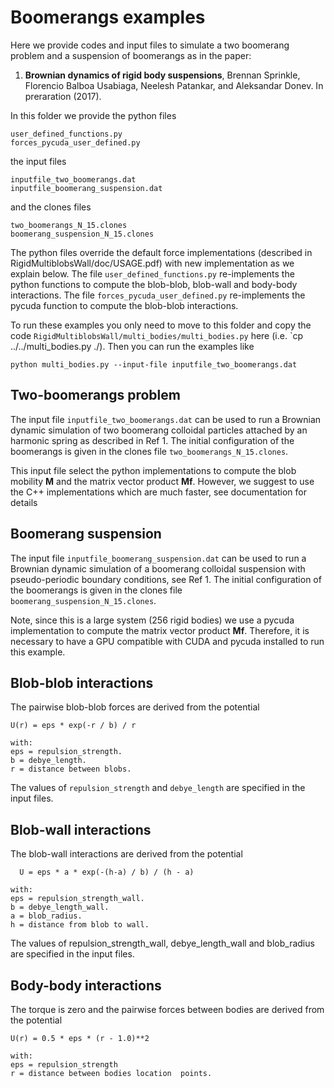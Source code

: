 # Boomerangs examples

Here we provide codes and input files to simulate a two boomerang
problem and a suspension of boomerangs as in the paper:

1. **Brownian dynamics of rigid body suspensions**, Brennan Sprinkle,
Florencio Balboa Usabiaga, Neelesh Patankar, and Aleksandar Donev. In
preraration (2017).

In this folder we provide the python files

```
user_defined_functions.py
forces_pycuda_user_defined.py
```

the input files

```
inputfile_two_boomerangs.dat
inputfile_boomerang_suspension.dat
```

and the clones files

```
two_boomerangs_N_15.clones
boomerang_suspension_N_15.clones
```

The python files override the default force implementations 
(described in RigidMultiblobsWall/doc/USAGE.pdf) with new implementation 
as we explain below.
The file `user_defined_functions.py` re-implements the python functions
to compute the blob-blob, blob-wall and body-body interactions.
The file `forces_pycuda_user_defined.py` re-implements the pycuda
function to compute the blob-blob interactions.

To run these examples you only need to move to this folder and 
copy the code `RigidMultiblobsWall/multi_bodies/multi_bodies.py`
here (i.e. `cp ../../multi_bodies.py ./). Then you can run the
examples like 

```
python multi_bodies.py --input-file inputfile_two_boomerangs.dat
```

## Two-boomerangs problem
The input file `inputfile_two_boomerangs.dat` can be used to run a Brownian dynamic simulation
of two boomerang colloidal particles attached by an harmonic spring as
described in Ref 1. The initial configuration of the boomerangs is
given in the clones file `two_boomerangs_N_15.clones`.

This input file select the python implementations to compute the blob
mobility **M** and the matrix vector product **Mf**. However, we
suggest to use the C++ implementations which are much faster, see
documentation for details

## Boomerang suspension
The input file `inputfile_boomerang_suspension.dat` can be used to run a Brownian dynamic simulation
of a boomerang colloidal suspension with pseudo-periodic boundary
conditions, see Ref 1. The initial configuration of the boomerangs is
given in the clones file `boomerang_suspension_N_15.clones`.

Note, since this is a large system (256 rigid bodies) we use a pycuda implementation to
compute the matrix vector product **Mf**. Therefore, it is necessary
to have a GPU compatible with CUDA and pycuda installed to run this
example. 



## Blob-blob interactions
The pairwise blob-blob forces are derived from the potential

```
U(r) = eps * exp(-r / b) / r

with:
eps = repulsion_strength.
b = debye_length.
r = distance between blobs.
```

The values of `repulsion_strength` and `debye_length` are specified in the
input files.


## Blob-wall interactions
The blob-wall interactions are derived from the potential

```
  U = eps * a * exp(-(h-a) / b) / (h - a)

with:
eps = repulsion_strength_wall.
b = debye_length_wall.
a = blob_radius.
h = distance from blob to wall.
```

The values of repulsion_strength_wall, debye_length_wall and
blob_radius are specified in the input files.

## Body-body interactions
The torque is zero and the pairwise forces between bodies are derived from the
potential

```
U(r) = 0.5 * eps * (r - 1.0)**2

with:
eps = repulsion_strength
r = distance between bodies location  points.
```
